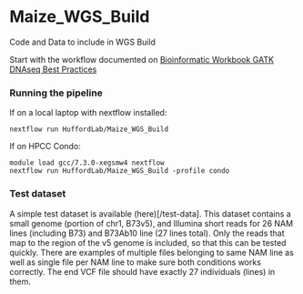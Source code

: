 # Maize_WGS_Build
Code and Data to include in WGS Build

Start with the workflow documented on [Bioinformatic Workbook GATK DNAseq Best Practices](https://bioinformaticsworkbook.org/dataAnalysis/VariantCalling/gatk-dnaseq-best-practices-workflow.html#gsc.tab=0)

### Running the pipeline

If on a local laptop with nextflow installed:

```
nextflow run HuffordLab/Maize_WGS_Build
```

If on HPCC Condo:

```
module load gcc/7.3.0-xegsmw4 nextflow
nextflow run HuffordLab/Maize_WGS_Build -profile condo
```


### Test dataset

A simple test dataset is available (here)[/test-data]. This dataset contains a small genome (portion of chr1, B73v5), and Illumina short reads for 26 NAM lines (including B73) and B73Ab10 line (27 lines total).
Only the reads that map to the region of the v5 genome is included, so that this can be tested quickly.
There are examples of multiple files belonging to same NAM line as well as single file per NAM line to make sure both conditions works correctly.
The end VCF file should have exactly 27 individuals (lines) in them.

